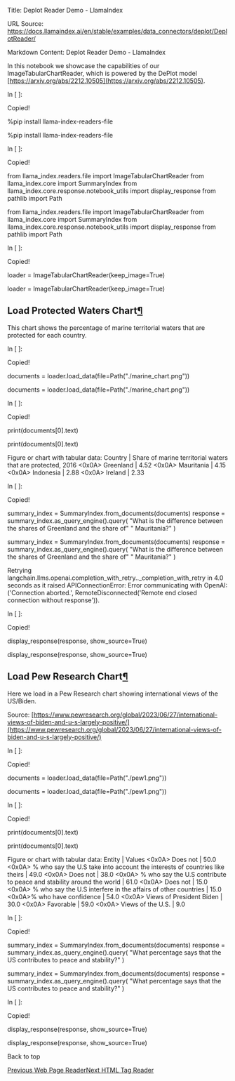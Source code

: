 Title: Deplot Reader Demo - LlamaIndex

URL Source: https://docs.llamaindex.ai/en/stable/examples/data_connectors/deplot/DeplotReader/

Markdown Content:
Deplot Reader Demo - LlamaIndex


In this notebook we showcase the capabilities of our ImageTabularChartReader, which is powered by the DePlot model [https://arxiv.org/abs/2212.10505](https://arxiv.org/abs/2212.10505).

In \[ \]:

Copied!

%pip install llama\-index\-readers\-file

%pip install llama-index-readers-file

In \[ \]:

Copied!

from llama\_index.readers.file import ImageTabularChartReader
from llama\_index.core import SummaryIndex
from llama\_index.core.response.notebook\_utils import display\_response
from pathlib import Path

from llama\_index.readers.file import ImageTabularChartReader from llama\_index.core import SummaryIndex from llama\_index.core.response.notebook\_utils import display\_response from pathlib import Path

In \[ \]:

Copied!

loader \= ImageTabularChartReader(keep\_image\=True)

loader = ImageTabularChartReader(keep\_image=True)

Load Protected Waters Chart[¶](https://docs.llamaindex.ai/en/stable/examples/data_connectors/deplot/DeplotReader/#load-protected-waters-chart)
----------------------------------------------------------------------------------------------------------------------------------------------

This chart shows the percentage of marine territorial waters that are protected for each country.

In \[ \]:

Copied!

documents \= loader.load\_data(file\=Path("./marine\_chart.png"))

documents = loader.load\_data(file=Path("./marine\_chart.png"))

In \[ \]:

Copied!

print(documents\[0\].text)

print(documents\[0\].text)

Figure or chart with tabular data: Country | Share of marine territorial waters that are protected, 2016 <0x0A> Greenland | 4.52 <0x0A> Mauritania | 4.15 <0x0A> Indonesia | 2.88 <0x0A> Ireland | 2.33

In \[ \]:

Copied!

summary\_index \= SummaryIndex.from\_documents(documents)
response \= summary\_index.as\_query\_engine().query(
    "What is the difference between the shares of Greenland and the share of"
    " Mauritania?"
)

summary\_index = SummaryIndex.from\_documents(documents) response = summary\_index.as\_query\_engine().query( "What is the difference between the shares of Greenland and the share of" " Mauritania?" )

Retrying langchain.llms.openai.completion\_with\_retry.<locals>.\_completion\_with\_retry in 4.0 seconds as it raised APIConnectionError: Error communicating with OpenAI: ('Connection aborted.', RemoteDisconnected('Remote end closed connection without response')).

In \[ \]:

Copied!

display\_response(response, show\_source\=True)

display\_response(response, show\_source=True)

Load Pew Research Chart[¶](https://docs.llamaindex.ai/en/stable/examples/data_connectors/deplot/DeplotReader/#load-pew-research-chart)
--------------------------------------------------------------------------------------------------------------------------------------

Here we load in a Pew Research chart showing international views of the US/Biden.

Source: [https://www.pewresearch.org/global/2023/06/27/international-views-of-biden-and-u-s-largely-positive/](https://www.pewresearch.org/global/2023/06/27/international-views-of-biden-and-u-s-largely-positive/)

In \[ \]:

Copied!

documents \= loader.load\_data(file\=Path("./pew1.png"))

documents = loader.load\_data(file=Path("./pew1.png"))

In \[ \]:

Copied!

print(documents\[0\].text)

print(documents\[0\].text)

Figure or chart with tabular data: Entity | Values <0x0A> Does not | 50.0 <0x0A> % who say the U.S take into account the interests of countries like theirs | 49.0 <0x0A> Does not | 38.0 <0x0A> % who say the U.S contribute to peace and stability around the world | 61.0 <0x0A> Does not | 15.0 <0x0A> % who say the U.S interfere in the affairs of other countries | 15.0 <0x0A>% who have confidence | 54.0 <0x0A> Views of President Biden | 30.0 <0x0A> Favorable | 59.0 <0x0A> Views of the U.S. | 9.0

In \[ \]:

Copied!

summary\_index \= SummaryIndex.from\_documents(documents)
response \= summary\_index.as\_query\_engine().query(
    "What percentage says that the US contributes to peace and stability?"
)

summary\_index = SummaryIndex.from\_documents(documents) response = summary\_index.as\_query\_engine().query( "What percentage says that the US contributes to peace and stability?" )

In \[ \]:

Copied!

display\_response(response, show\_source\=True)

display\_response(response, show\_source=True)

Back to top

[Previous Web Page Reader](https://docs.llamaindex.ai/en/stable/examples/data_connectors/WebPageDemo/)[Next HTML Tag Reader](https://docs.llamaindex.ai/en/stable/examples/data_connectors/html_tag_reader/)
